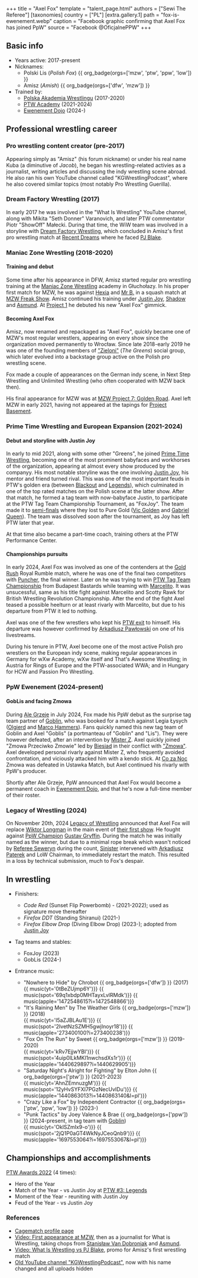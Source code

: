 +++
title = "Axel Fox"
template = "talent_page.html"
authors = ["Sewi The Referee"]
[taxonomies]
country = ["PL"]
[extra.gallery.1]
path = "fox-is-ewenement.webp"
caption = "Facebook graphic confirming that Axel Fox has joined PpW"
source = "Facebook @OficjalnePPW"
+++


## Basic info

* Years active: 2017-present
* Nicknames:
  - Polski Lis (_Polish Fox_) {{ org_badge(orgs=['mzw', 'ptw', 'ppw', 'low']) }}
  - Amisz (_Amish_) {{ org_badge(orgs=['dfw', 'mzw']) }}
* Trained by:
  - [Polska Akademia Wrestlingu](@/o/paw.md) (2017-2020)
  - [PTW Academy](@/o/ptw-academy.md) (2021-2024)
  - [Ewenement Dojo](@/o/ewenement-dojo.md) (2024-)

## Professional wrestling career

### Pro wrestling content creator (pre-2017)

Appearing simply as "Amisz" (his forum nickname) or under his real name Kuba (a diminutive of _Jacob_), he began his wrestling-related activies as a journalist, writing articles and discussing the indy wrestling scene abroad.
He also ran his own YouTube channel called "KGWrestlingPodcast", where he also covered similar topics (most notably Pro Wrestling Guerilla).

### Dream Factory Wrestling (2017)

In early 2017 he was involved in the "What Is Wrestling" YouTube channel, along with Mikita "Seth Donner" Varanovich, and later PTW commentator Piotr "ShowOff" Małecki.
During that time, the WiW team was involved in a storyline with [Dream Factory Wrestling](@/o/dfw.md), which concluded in Amisz's first pro wrestling match at [Recent Dreams](@/e/dfw/2017-04-23-dfw-recent-dreams.md) where he faced [PJ Blake](@/w/pj-blake.md).

### Maniac Zone Wrestling (2018-2020)

#### Training and debut 

Some time after his appearance in DFW, Amisz started regular pro wrestling training at the [Maniac Zone Wrestling](@/o/mzw.md) academy in Głuchołazy. In his proper first match for MZW, he was against [Hexia](@/w/hexia.md) and [Mr B.](@/w/mr-b.md) in a squash match at [MZW Freak Show](@/e/mzw/2017-12-02-mzw-freak-show.md). Amisz continued his training under [Justin Joy](@/w/justin-joy.md), [Shadow](@/w/shadow.md) and [Asmund](@/w/asmund.md). At [Project 1](@/e/mzw/2018-10-13-mzw-project-1-new-beginning.md) he debuted his new "Axel Fox" gimmick.

#### Becoming Axel Fox

Amisz, now renamed and repackaged as "Axel Fox", quickly became one of MZW's most regular wrestlers, appearing on every show since the organization moved permanently to Wrocław. Since late 2018-early 2019 he was one of the founding members of ["Zieloni"](@/a/the-greens.md) (_The Greens_) social group, which later evolved into a backstage group active on the Polish pro wrestling scene.

Fox made a couple of appearances on the German indy scene, in Next Step Wrestling and Unlimited Wrestling (who often cooperated with MZW back then).

His final appearance for MZW was at [MZW Project 7: Golden Road](@/e/mzw/2020-01-18-mzw-project-7-golden-road.md).
Axel left MZW in early 2021, having not appeared at the tapings for [Project Basement](@/e/mzw/2021-03-18-mzw-project-basement-1.md).

### Prime Time Wrestling and European Expansion (2021-2024)

#### Debut and storyline with Justin Joy

In early to mid 2021, along with some other "Greens", he joined [Prime Time Wrestling](@/o/ptw.md), becoming one of the most prominent babyfaces and workhorses of the organization, appearing at almost every show produced by the companyy.
His most notable storyline was the one involving [Justin Joy](@/w/justin-joy.md), his mentor and friend turned rival.
This was one of the most important feuds in PTW's golden era (between [Blackout](@/e/ptw/2022-02-19-ptw-2-blackout.md) and [Legends](@/e/ptw/2022-11-26-ptw-3-legends.md)), which culminated in one of the top rated matches on the Polish scene at the latter show.
After that match, he formed a tag team with now-babyface Justin, to participate at the PTW Tag Team Championship Tournament, as "FoxJoy". The team made it to [semi-finals](@/e/ptw/2023-02-26-ptw-underground-12.md) where they lost to Pure Gold ([Vic Golden](@/w/vic-golden.md) and [Gabriel Queen](@/w/gabriel-queen.md)).
The team was dissolved soon after the tournament, as Joy has left PTW later that year.

At that time also became a part-time coach, training others at the PTW Performance Center.

#### Championships pursuits

In early 2024, Axel Fox was involved as one of the contenders at the [Gold Rush](@/e/ptw/2024-02-03-ptw-5-gold-rush.md) Royal Rumble match, where he was one of the final two competitors with [Puncher](@/w/puncher.md), the final winner. Later on he was trying to win [PTW Tag Team Championship](@/c/ptw-tag-team-championship.md) from Budapest Bastards while teaming with [Marcelito](@/w/marcelito.md). It was unsucessful, same as his title fight against Marcelito and Scotty Rawk for British Wrestling Revolution Championship. After the end of the fight Axel teased a possible heelturn or at least rivarly with Marcelito, but due to his departure from PTW it led to nothing.

Axel was one of the few wrestlers who kept his [PTW exit](@/a/ptw-exits.md) to himself. His departure was however confirmed by [Arkadiusz Pawłowski](@/w/pan-pawlowski.md) on one of his livestreams.

During his tenure in PTW, Axel become one of the most active Polish pro wrestlers on the European indy scene, making regular appearances in Germany for wXw Academy, wXw itself and That's Awesome Wrestling; in Austria for Rings of Europe and the PTW-associated WWA; and in Hungary for HCW and Passion Pro Wrestling.

### PpW Ewenement (2024-present)

#### GobLis and facing Zmowa

During [Ale Grzeje](@/e/ppw/2024-07-13-ppw-ale-grzeje.md) in July 2024, Fox made his PpW debut as the surprise tag team partner of [Goblin](@/w/goblin.md), who was booked for a match against Legia Łysych ([Olgierd](@/w/olgierd.md) and [Marco Hammers](@/w/marco-hammers.md)).
Fans quickly named this new tag team of Goblin and Axel "Goblis" (a portmanteau of "Goblin" and "Lis").
They were however defeated, after an intervention by [Mister Z](@/w/mister-z.md). Axel quickly joined "Zmowa Przeciwko Zmowie" led by [Biesiad](@/w/biesiad.md) in their conflict with ["Zmowa"](@/a/the-collusion.md). Axel developed personal rivarly against Mister Z, who frequently avoided confrontation, and viciously attacked him with a kendo stick. At [Co za Noc](@/e/ppw/2024-10-26-ppw-co-za-noc.md) Zmowa was defeated in Ustawka Match, but Axel continued his rivarly with PpW's producer.

Shortly after Ale Grzeje, PpW announced that Axel Fox would become a permanent coach in [Ewenement Dojo](@/o/ewenement-dojo.md), and that he's now a full-time member of their roster.

### Legacy of Wrestling (2024)

On November 20th, 2024 [Legacy of Wrestling](@/o/low.md) announced that Axel Fox will replace [Wiktor Longman](@/w/wiktor-longman.md) in the main event of [their first show](@/e/low/2024-12-01-low-1.md). 
He fought against [PpW Champion](@/c/ppw-championship.md) [Gustav Gryffin](@/w/gustav-gryffin.md). 
During the match he was initially named as the winner, but due to a minimal rope break which wasn't noticed by [Referee Seweryn](@/w/sedzia-seweryn.md) during the count, [Sinister](@/w/sinister.md) intervened with [Arkadiusz Paterek](@/w/arek-paterek.md) and LoW Chairman, to immediately restart the match. This resulted in a loss by technical submission, much to Fox's despair. 

## In wrestling

* Finishers:
  - _Code Red_ (Sunset Flip Powerbomb) - (2021-2022); used as signature move thereafter
  - _Firefox DDT_ (Standing Shiranui) (2021-)
  - _Firefox Elbow Drop_ (Diving Elbow Drop) (2023-); adopted from [Justin Joy](@/w/justin-joy.md)
 
* Tag teams and stables:
  - FoxJoy (2023)
  - GobLis (2024-)

* Entrance music:
  - "Nowhere to Hide" by Chrobot
    {{ org_badge(orgs=['dfw']) }} (2017) <br>
    {{ music(yt='0tBeZUjmp6Y')}}
    {{ music(spot='69q1xbdp0MHTayxLvlRMdk')}}
    {{ music(apple='1472548615?i=1472548866')}}
  - "It's Raining Men" by The Weather Girls
    {{ org_badge(orgs=['mzw']) }} (2018) <br>
    {{ music(yt='l5aZJBLAu1E')}}
    {{ music(spot='2IvetNzSZMH5gwjInoyr18')}}
    {{ music(apple='273400100?i=273400238')}}
  - "Fox On The Run" by Sweet
    {{ org_badge(orgs=['mzw']) }} (2019-2020) <br> 
    {{ music(yt='kRv7EjjwYBI')}}
    {{ music(spot='4uip0lLkMKl1nwchsdXs1r')}}
    {{ music(apple='1440629897?i=1440629905')}}
  - "Saturday Night's Alright for Fighting" by Elton John
    {{ org_badge(orgs=['ptw']) }} (2021-2023) <br>
    {{ music(yt='AhnZEmnuzgM')}}
    {{ music(spot='12yHvSYFXI7PGzNecUvIDu')}}
    {{ music(apple='1440863013?i=1440863140&l=pl')}}
  - "Crazy Like a Fox" by Independent Contractor
    {{ org_badge(orgs=['ptw', 'ppw', 'low']) }} (2023-) <br>
  - "Punk Tactics" by Joey Valence & Brae
    {{ org_badge(orgs=['ppw']) }} (2024-present, in tag team with [Goblin](@/w/goblin.md)) <br>
    {{ music(yt='OklSZmIx9-o')}} 
    {{ music(spot='2jQ1P0aGT4WkNyJCeoQnb9')}}
    {{ music(apple='1697553064?i=1697553067&l=pl')}}

## Championships and accomplishments

[PTW Awards 2022](@/a/ptw-awards-2022.md) (4 times):
- Hero of the Year
- Match of the Year - vs Justin Joy at [PTW #3: Legends](@/e/ptw/2022-11-26-ptw-3-legends.md)
- Moment of the Year - reuniting with Justin Joy
- Feud of the Year - vs Justin Joy

### References

* [Cagematch profile page](https://www.cagematch.net/?id=2&nr=24550)
* [Video: First appearance at MZW](https://www.youtube.com/watch?v=h5cNADPzxUQ), then as a journalist for What is Wrestling, taking chops from [Stanisław Van Dobroniak](@/w/stanislaw-van-dobroniak.md) and [Asmund](@/w/asmund.md).
* [Video: What Is Wrestling vs PJ Blake](https://www.youtube.com/watch?v=roRtTpXireo), promo for Amisz's first wrestling match
* [Old YouTube channel "KGWrestlingPodcast"](https://www.youtube.com/@amisz98), now with his name changed and all uploads hidden
